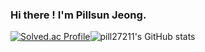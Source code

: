 ### Hi there ! I'm Pillsun Jeong.


[![Solved.ac Profile](http://mazassumnida.wtf/api/v2/generate_badge?boj=pill27211)](https://solved.ac/pill27211/)![pill27211's GitHub stats](https://github-readme-stats.vercel.app/api?username=pill27211&show_icons=true&theme=radical)

